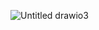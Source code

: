 ![Untitled drawio3](https://github.com/KangOxford/AlphaTrade/assets/37290277/bc2e02dc-7673-4448-a69d-40bcc587bd70)
